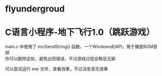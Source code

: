 # flyundergroud
# C语言小程序-地下飞行1.0（跳跃游戏）

<p> main.c 中使用了 mciSendString() 函数，一个Windows的API，用于播放BGM音频<br>
  你可以删除这些，避免出现错误，不过游戏过程会略显无聊</p>
<p>可以尝试运行 exe 文件，查看效果，不过没有音乐效果</p>
